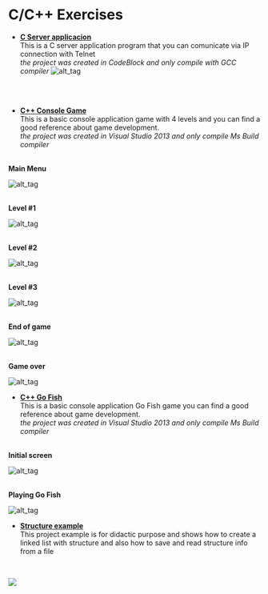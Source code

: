 # C/C++ Exercises

 * <a href="https://github.com/MrAlex6204/CAndCPlusPlusExercises/tree/master/C-ServerApp">**C Server applicacion**</a><br>
 This is a C server application program that you can comunicate via IP connection with Telnet<br> 
 <i>the project was created in CodeBlock and only compile with GCC compiler</i>
![alt_tag](https://github.com/MrAlex6204/CAndCPlusPlusExercises/blob/master/C-ServerApp/img/Example.gif)

<br>
<br>


 * <a href="https://github.com/MrAlex6204/CAndCPlusPlusExercises/tree/master/GameInC%2B%2B">**C++ Console Game**</a><br>
 This is a basic console application game with 4 levels and you can find a good reference about game development.<br> 
 <i>the project was created in Visual Studio 2013 and only compile Ms Build compiler</i>
 <br>
 <b>Main Menu</b><br>
 
![alt_tag](https://github.com/MrAlex6204/CAndCPlusPlusExercises/blob/master/GameInC%2B%2B/img/menu.gif)

<br>
 <b>Level #1</b><br>
 
![alt_tag](https://github.com/MrAlex6204/CAndCPlusPlusExercises/blob/master/GameInC%2B%2B/img/level1.gif)

<br>
 <b>Level #2</b><br>
 
![alt_tag](https://github.com/MrAlex6204/CAndCPlusPlusExercises/blob/master/GameInC%2B%2B/img/leve2.gif)

<br>
 <b>Level #3</b><br>
 
![alt_tag](https://github.com/MrAlex6204/CAndCPlusPlusExercises/blob/master/GameInC%2B%2B/img/level3.gif)

<br>
 <b>End of game</b><br>
 
![alt_tag](https://github.com/MrAlex6204/CAndCPlusPlusExercises/blob/master/GameInC%2B%2B/img/end.gif)

<br>
 <b>Game over</b><br>
 
![alt_tag](https://github.com/MrAlex6204/CAndCPlusPlusExercises/blob/master/GameInC%2B%2B/img/gameover.gif)

* <a href="https://github.com/MrAlex6204/CAndCPlusPlusExercises/tree/master/PokarGame">**C++ Go Fish**</a><br>
 This is a basic console application Go Fish game you can find a good reference about game development.<br> 
 <i>the project was created in Visual Studio 2013 and only compile Ms Build compiler</i>
 <br>
 <b>Initial screen</b><br>
 
![alt_tag](https://github.com/MrAlex6204/CAndCPlusPlusExercises/blob/master/PokarGame/img/img-01.jpg)

<br>
 <b>Playing Go Fish</b><br>
 
![alt_tag](https://github.com/MrAlex6204/CAndCPlusPlusExercises/blob/master/PokarGame/img/screen-02.gif)


* <a href="https://github.com/MrAlex6204/CAndCPlusPlusExercises/tree/master/C-Structures">**Structure example**</a><br>
This project example is for didactic purpose and shows how to create a linked list with structure and also how to save and read structure info from a file
<br>

![](https://github.com/MrAlex6204/CAndCPlusPlusExercises/blob/master/C-Structures/img/screen-01.gif)


